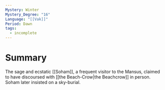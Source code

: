 ```yaml
---
Mystery: Winter
Mystery_Degree: "16"
Language: "[[Vak]]"
Period: Dawn
tags:
  - incomplete
---
```

# Summary
The sage and ecstatic [[Soham]], a frequent visitor to the Mansus, claimed to have discoursed with [[the Beach-Crow|the Beachcrow]] in person. Soham later insisted on a sky-burial.
